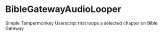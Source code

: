 # BibleGatewayAudioLooper
Simple Tampermonkey Userscript that loops a selected chapter on Bible Gateway
